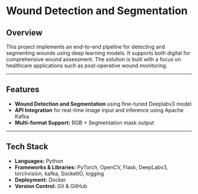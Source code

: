 # Wound Detection and Segmentation

## Overview
This project implements an end-to-end pipeline for detecting and segmenting wounds using deep learning models. It supports both digital for comprehensive wound assessment. The solution is built with a focus on healthcare applications such as post-operative wound monitoring.

---

## Features
- **Wound Detection and Segmentation** using fine-tuned Deeplabv3 model
- **API Integration** for real-time image input and inference using Apache Kafka
- **Multi-format Support:** RGB + Segmentation mask output

---

## Tech Stack
- **Languages:** Python
- **Frameworks & Libraries:** PyTorch, OpenCV, Flask, DeepLabv3, torchvision, kafka, SocketIO, logging
- **Deployment:** Docker
- **Version Control:** Git & GitHub

